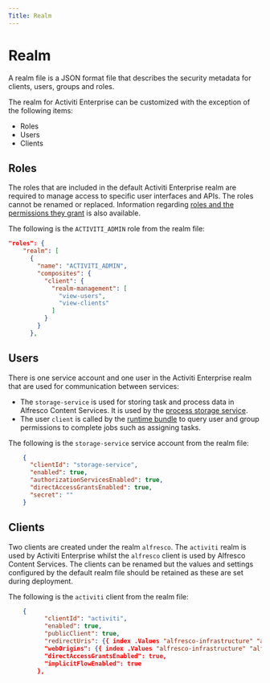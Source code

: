 ```yaml
---
Title: Realm
---
```


# Realm 
A realm file is a JSON format file that describes the security metadata for clients, users, groups and roles. 

The realm for Activiti Enterprise can be customized with the exception of the following items:

* Roles
* Users
* Clients

## Roles
The roles that are included in the default Activiti Enterprise realm are required to manage access to specific user interfaces and APIs. The roles cannot be renamed or replaced. Information regarding [roles and the permissions they grant](../administrator/identity/README.md#roles) is also available. 

The following is the `ACTIVITI_ADMIN` role from the realm file: 

```json
"roles": {
    "realm": [
      {
        "name": "ACTIVITI_ADMIN",
        "composites": {
          "client": {
            "realm-management": [
              "view-users",
              "view-clients"
            ]
          }
        }
      },
```

## Users
There is one service account and one user in the Activiti Enterprise realm that are used for communication between services:

* The `storage-service` is used for storing task and process data in Alfresco Content Services. It is used by the [process storage service](../architecture/application.md#process-storage-service). 
* The user `client` is called by the [runtime bundle](../architecture/application.md#runtime-bundle) to query user and group permissions to complete jobs such as assigning tasks. 

The following is the `storage-service` service account from the realm file:

```json
    {
      "clientId": "storage-service",
      "enabled": true,
      "authorizationServicesEnabled": true,
      "directAccessGrantsEnabled": true,
      "secret": ""
    }
```

## Clients
Two clients are created under the realm `alfresco`. The `activiti` realm is used by Activiti Enterprise whilst the `alfresco` client is used by Alfresco Content Services. The clients can be renamed but the values and settings configured by the default realm file should be retained as these are set during deployment.

The following is the `activiti` client from the realm file:

```json
    {
	      "clientId": "activiti",
	      "enabled": true,
	      "publicClient": true,
	      "redirectUris": {{ index .Values "alfresco-infrastructure" "alfresco-identity-service" "realm" "alfresco" "client" "redirectUris" | default tuple | toJson }},
	      "webOrigins": {{ index .Values "alfresco-infrastructure" "alfresco-identity-service" "realm" "alfresco" "client" "webOrigins" | default tuple | toJson }},
	      "directAccessGrantsEnabled": true,
	      "implicitFlowEnabled": true
	    },
```